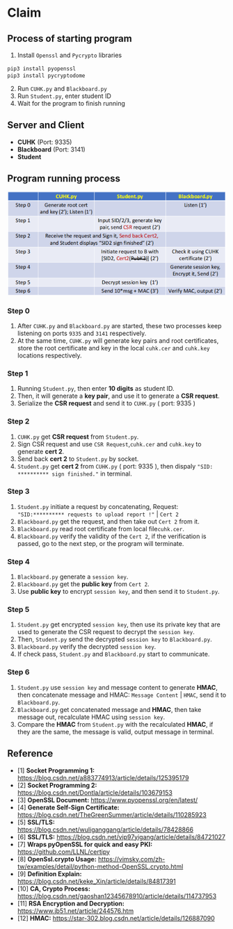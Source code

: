 # Claim

## Process of starting program
1. Install `Openssl` and `Pycrypto` libraries
```shell
pip3 install pyopenssl
pip3 install pycryptodome
```
2. Run `CUHK.py` and `Blackboard.py`
3. Run `Student.py`, enter student ID
4. Wait for the program to finish running

## Server and Client
- **CUHK** (Port: 9335)
- **Blackboard** (Port: 3141)
- **Student**

## Program running process

![img_2.png](source/img_2.png)
### Step 0
1. After `CUHK.py` and `Blackboard.py` are started, these two processes keep listening on ports `9335` and `3141` respectively.
2. At the same time, `CUHK.py` will generate key pairs and root certificates, store the root certificate and key in the local `cuhk.cer` and `cuhk.key` locations respectively.
### Step 1
1. Running `Student.py`, then enter **10 digits** as student ID.
2. Then, it will generate a **key pair**, and use it to generate a **CSR request**.
3. Serialize the **CSR request** and send it to `CUHK.py` ( port: 9335 )
### Step 2
1. `CUHK.py` get **CSR request** from `Student.py`.
2. Sign CSR request and use `CSR Request`,`cuhk.cer` and `cuhk.key` to generate **cert 2**.
3. Send back **cert 2** to `Student.py` by socket.
4. `Student.py` get **cert 2** from `CUHK.py` ( port: 9335 ), then dispaly `"SID: ********** sign finished."` in terminal.
### Step 3
1. `Student.py` initiate a request by concatenating, Request: `"SID:********** requests to upload report !"` | `Cert 2`
2. `Blackboard.py` get the request, and then take out `Cert 2` from it.
3. `Blackboard.py` read root certificate from local file`cuhk.cer`.
4. `Blackboard.py` verify the validity of the `Cert 2`, if the verification is passed, go to the next step, or the program will terminate.
### Step 4 
1. `Blackboard.py` generate a `session key`.
2. `Blackboard.py` get the **public key** from `Cert 2`.
3. Use **public key** to encrypt `session key`, and then send it to `Student.py`.
### Step 5
1. `Student.py` get encrypted `session key`, then use its private key that are used to generate the CSR request to decrypt the `session key`.
2. Then, `Student.py` send the decrypted `session key` to `Blackboard.py`.
3. `Blackboard.py` verify the decrypted `session key`.
4. If check pass, `Student.py` and `Blackboard.py` start to communicate.
### Step 6
1. `Student.py` use `session key` and message content to generate **HMAC**, then concatenate message and HMAC: `Message Content` | `HMAC`, send it to `Blackboard.py`.
2. `Blackboard.py` get concatenated message and **HMAC**, then take message out, recalculate HMAC using `session key`.
3. Compare the **HMAC** from `Student.py` with the recalculated **HMAC**, if they are the same, the message is valid, output message in terminal.

## Reference
- [1]  **Socket Programming 1:** https://blog.csdn.net/a883774913/article/details/125395179
- [2]  **Socket Programming 2:** https://blog.csdn.net/Dontla/article/details/103679153
- [3]  **OpenSSL Document:** https://www.pyopenssl.org/en/latest/
- [4]  **Generate Self-Sign Certificate:** https://blog.csdn.net/TheGreenSummer/article/details/110285923
- [5]  **SSL/TLS:** https://blog.csdn.net/wuliganggang/article/details/78428866
- [6]  **SSL/TLS:** https://blog.csdn.net/vip97yigang/article/details/84721027
- [7]  **Wraps pyOpenSSL for quick and easy PKI:** https://github.com/LLNL/certipy
- [8]  **OpenSsl.crypto Usage:** https://vimsky.com/zh-tw/examples/detail/python-method-OpenSSL.crypto.html
- [9]  **Definition Explain:** https://blog.csdn.net/keke_Xin/article/details/84817391
- [10] **CA, Crypto Process:** https://blog.csdn.net/gaoshan12345678910/article/details/114737953
- [11] **RSA Encryption and Decryption:** https://www.jb51.net/article/244576.htm
- [12] **HMAC:** https://star-302.blog.csdn.net/article/details/126887090